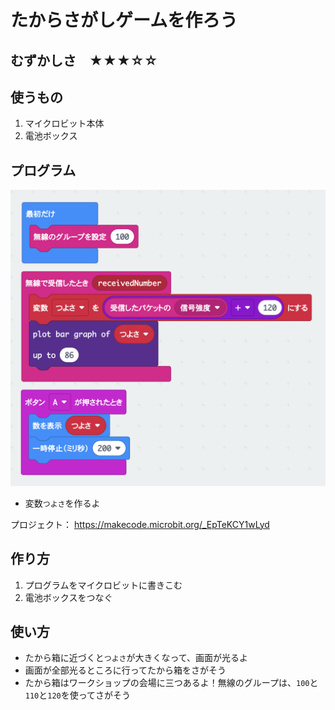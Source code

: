 # たからさがしゲームを作ろう

## むずかしさ　★★★☆☆

## 使うもの
1. マイクロビット本体
2. 電池ボックス

## プログラム

![](./treasure.png)

* 変数`つよさ`を作るよ

プロジェクト： https://makecode.microbit.org/_EpTeKCY1wLyd

## 作り方

1. プログラムをマイクロビットに書きこむ
2. 電池ボックスをつなぐ

## 使い方

* たから箱に近づくと`つよさ`が大きくなって、画面が光るよ
* 画面が全部光るところに行ってたから箱をさがそう
* たから箱はワークショップの会場に三つあるよ！無線のグループは、`100`と`110`と`120`を使ってさがそう
